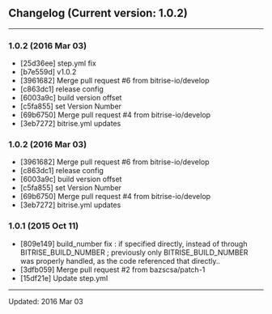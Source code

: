## Changelog (Current version: 1.0.2)

-----------------

### 1.0.2 (2016 Mar 03)

* [25d36ee] step.yml fix
* [b7e559d] v1.0.2
* [3961682] Merge pull request #6 from bitrise-io/develop
* [c863dc1] release config
* [6003a9c] build version offset
* [c5fa855] set Version Number
* [69b6750] Merge pull request #4 from bitrise-io/develop
* [3eb7272] bitrise.yml updates

### 1.0.2 (2016 Mar 03)

* [3961682] Merge pull request #6 from bitrise-io/develop
* [c863dc1] release config
* [6003a9c] build version offset
* [c5fa855] set Version Number
* [69b6750] Merge pull request #4 from bitrise-io/develop
* [3eb7272] bitrise.yml updates

### 1.0.1 (2015 Oct 11)

* [809e149] build_number fix : if specified directly, instead of through BITRISE_BUILD_NUMBER ; previously only BITRISE_BUILD_NUMBER was properly handled, as the code referenced that directly..
* [3dfb059] Merge pull request #2 from bazscsa/patch-1
* [15df21e] Update step.yml

-----------------

Updated: 2016 Mar 03